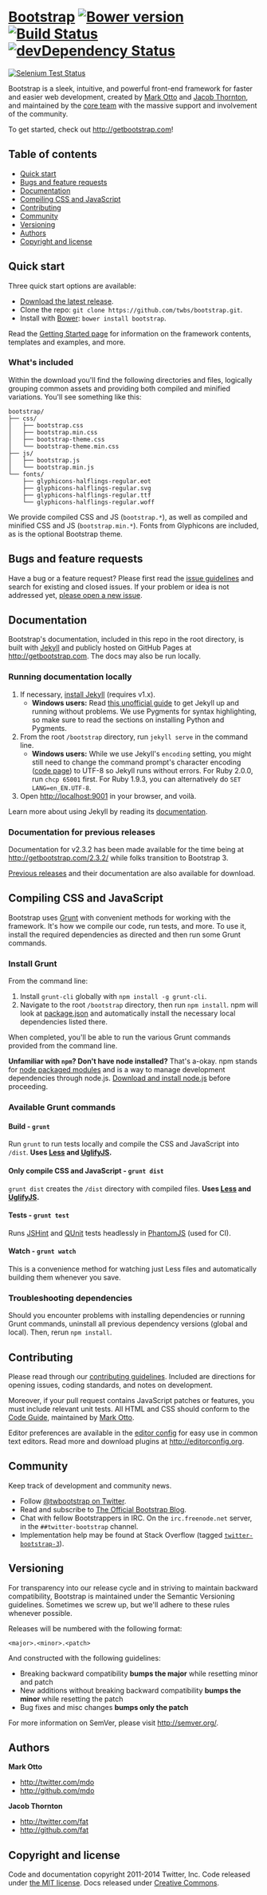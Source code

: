 <h1><a href="http://getbootstrap.com">Bootstrap</a> <a href="http://badge.fury.io/bo/bootstrap"><img src="https://badge.fury.io/bo/bootstrap.png" alt="Bower version" /></a> <a href="http://travis-ci.org/twbs/bootstrap"><img src="https://secure.travis-ci.org/twbs/bootstrap.png" alt="Build Status" /></a> <a href="https://david-dm.org/twbs/bootstrap#info=devDependencies"><img src="https://david-dm.org/twbs/bootstrap/dev-status.png?theme=shields.io" alt="devDependency Status" /></a></h1>

<p><a href="https://saucelabs.com/u/bootstrap"><img src="https://saucelabs.com/browser-matrix/bootstrap.svg" alt="Selenium Test Status" /></a></p>

<p>Bootstrap is a sleek, intuitive, and powerful front-end framework for faster and easier web development, created by <a href="http://twitter.com/mdo">Mark Otto</a> and <a href="http://twitter.com/fat">Jacob Thornton</a>, and maintained by the <a href="https://github.com/twbs?tab=members">core team</a> with the massive support and involvement of the community.</p>

<p>To get started, check out <a href="http://getbootstrap.com">http://getbootstrap.com</a>!</p>

<h2>Table of contents</h2>

<ul>
<li><a href="#quick-start">Quick start</a></li>
<li><a href="#bugs-and-feature-requests">Bugs and feature requests</a></li>
<li><a href="#documentation">Documentation</a></li>
<li><a href="#compiling-css-and-javascript">Compiling CSS and JavaScript</a></li>
<li><a href="#contributing">Contributing</a></li>
<li><a href="#community">Community</a></li>
<li><a href="#versioning">Versioning</a></li>
<li><a href="#authors">Authors</a></li>
<li><a href="#copyright-and-license">Copyright and license</a></li>
</ul>

<h2>Quick start</h2>

<p>Three quick start options are available:</p>

<ul>
<li><a href="https://github.com/twbs/bootstrap/archive/v3.1.1.zip">Download the latest release</a>.</li>
<li>Clone the repo: <code>git clone https://github.com/twbs/bootstrap.git</code>.</li>
<li>Install with <a href="http://bower.io">Bower</a>: <code>bower install bootstrap</code>.</li>
</ul>

<p>Read the <a href="http://getbootstrap.com/getting-started/">Getting Started page</a> for information on the framework contents, templates and examples, and more.</p>

<h3>What's included</h3>

<p>Within the download you'll find the following directories and files, logically grouping common assets and providing both compiled and minified variations. You'll see something like this:</p>

<p><code>bootstrap/
├── css/
│   ├── bootstrap.css
│   ├── bootstrap.min.css
│   ├── bootstrap-theme.css
│   └── bootstrap-theme.min.css
├── js/
│   ├── bootstrap.js
│   └── bootstrap.min.js
└── fonts/
    ├── glyphicons-halflings-regular.eot
    ├── glyphicons-halflings-regular.svg
    ├── glyphicons-halflings-regular.ttf
    └── glyphicons-halflings-regular.woff</code></p>

<p>We provide compiled CSS and JS (<code>bootstrap.*</code>), as well as compiled and minified CSS and JS (<code>bootstrap.min.*</code>). Fonts from Glyphicons are included, as is the optional Bootstrap theme.</p>

<h2>Bugs and feature requests</h2>

<p>Have a bug or a feature request? Please first read the <a href="https://github.com/twbs/bootstrap/blob/master/CONTRIBUTING.md#using-the-issue-tracker">issue guidelines</a> and search for existing and closed issues. If your problem or idea is not addressed yet, <a href="https://github.com/twbs/bootstrap/issues/new">please open a new issue</a>.</p>

<h2>Documentation</h2>

<p>Bootstrap's documentation, included in this repo in the root directory, is built with <a href="http://jekyllrb.com">Jekyll</a> and publicly hosted on GitHub Pages at <a href="http://getbootstrap.com">http://getbootstrap.com</a>. The docs may also be run locally.</p>

<h3>Running documentation locally</h3>

<ol>
<li>If necessary, <a href="http://jekyllrb.com/docs/installation">install Jekyll</a> (requires v1.x).

<ul>
<li><strong>Windows users:</strong> Read <a href="https://github.com/juthilo/run-jekyll-on-windows/">this unofficial guide</a> to get Jekyll up and running without problems. We use Pygments for syntax highlighting, so make sure to read the sections on installing Python and Pygments.</li>
</ul></li>
<li>From the root <code>/bootstrap</code> directory, run <code>jekyll serve</code> in the command line.

<ul>
<li><strong>Windows users:</strong> While we use Jekyll's <code>encoding</code> setting, you might still need to change the command prompt's character encoding (<a href="http://en.wikipedia.org/wiki/Windows_code_page">code page</a>) to UTF-8 so Jekyll runs without errors. For Ruby 2.0.0, run <code>chcp 65001</code> first. For Ruby 1.9.3, you can alternatively do <code>SET LANG=en_EN.UTF-8</code>.</li>
</ul></li>
<li>Open <a href="http://localhost:9001">http://localhost:9001</a> in your browser, and voilà.</li>
</ol>

<p>Learn more about using Jekyll by reading its <a href="http://jekyllrb.com/docs/home/">documentation</a>.</p>

<h3>Documentation for previous releases</h3>

<p>Documentation for v2.3.2 has been made available for the time being at <a href="http://getbootstrap.com/2.3.2/">http://getbootstrap.com/2.3.2/</a> while folks transition to Bootstrap 3.</p>

<p><a href="https://github.com/twbs/bootstrap/releases">Previous releases</a> and their documentation are also available for download.</p>

<h2>Compiling CSS and JavaScript</h2>

<p>Bootstrap uses <a href="http://gruntjs.com/">Grunt</a> with convenient methods for working with the framework. It's how we compile our code, run tests, and more. To use it, install the required dependencies as directed and then run some Grunt commands.</p>

<h3>Install Grunt</h3>

<p>From the command line:</p>

<ol>
<li>Install <code>grunt-cli</code> globally with <code>npm install -g grunt-cli</code>.</li>
<li>Navigate to the root <code>/bootstrap</code> directory, then run <code>npm install</code>. npm will look at <a href="https://github.com/twbs/bootstrap/blob/master/package.json">package.json</a> and automatically install the necessary local dependencies listed there.</li>
</ol>

<p>When completed, you'll be able to run the various Grunt commands provided from the command line.</p>

<p><strong>Unfamiliar with <code>npm</code>? Don't have node installed?</strong> That's a-okay. npm stands for <a href="http://npmjs.org/">node packaged modules</a> and is a way to manage development dependencies through node.js. <a href="http://nodejs.org/download/">Download and install node.js</a> before proceeding.</p>

<h3>Available Grunt commands</h3>

<h4>Build - <code>grunt</code></h4>

<p>Run <code>grunt</code> to run tests locally and compile the CSS and JavaScript into <code>/dist</code>. <strong>Uses <a href="http://lesscss.org/">Less</a> and <a href="http://lisperator.net/uglifyjs/">UglifyJS</a>.</strong></p>

<h4>Only compile CSS and JavaScript - <code>grunt dist</code></h4>

<p><code>grunt dist</code> creates the <code>/dist</code> directory with compiled files. <strong>Uses <a href="http://lesscss.org/">Less</a> and <a href="http://lisperator.net/uglifyjs/">UglifyJS</a>.</strong></p>

<h4>Tests - <code>grunt test</code></h4>

<p>Runs <a href="http://jshint.com">JSHint</a> and <a href="http://qunitjs.com/">QUnit</a> tests headlessly in <a href="http://phantomjs.org/">PhantomJS</a> (used for CI).</p>

<h4>Watch - <code>grunt watch</code></h4>

<p>This is a convenience method for watching just Less files and automatically building them whenever you save.</p>

<h3>Troubleshooting dependencies</h3>

<p>Should you encounter problems with installing dependencies or running Grunt commands, uninstall all previous dependency versions (global and local). Then, rerun <code>npm install</code>.</p>

<h2>Contributing</h2>

<p>Please read through our <a href="https://github.com/twbs/bootstrap/blob/master/CONTRIBUTING.md">contributing guidelines</a>. Included are directions for opening issues, coding standards, and notes on development.</p>

<p>Moreover, if your pull request contains JavaScript patches or features, you must include relevant unit tests. All HTML and CSS should conform to the <a href="http://github.com/mdo/code-guide">Code Guide</a>, maintained by <a href="http://github.com/mdo">Mark Otto</a>.</p>

<p>Editor preferences are available in the <a href="https://github.com/twbs/bootstrap/blob/master/.editorconfig">editor config</a> for easy use in common text editors. Read more and download plugins at <a href="http://editorconfig.org">http://editorconfig.org</a>.</p>

<h2>Community</h2>

<p>Keep track of development and community news.</p>

<ul>
<li>Follow <a href="http://twitter.com/twbootstrap">@twbootstrap on Twitter</a>.</li>
<li>Read and subscribe to <a href="http://blog.getbootstrap.com">The Official Bootstrap Blog</a>.</li>
<li>Chat with fellow Bootstrappers in IRC. On the <code>irc.freenode.net</code> server, in the <code>##twitter-bootstrap</code> channel.</li>
<li>Implementation help may be found at Stack Overflow (tagged <a href="http://stackoverflow.com/questions/tagged/twitter-bootstrap-3"><code>twitter-bootstrap-3</code></a>).</li>
</ul>

<h2>Versioning</h2>

<p>For transparency into our release cycle and in striving to maintain backward compatibility, Bootstrap is maintained under the Semantic Versioning guidelines. Sometimes we screw up, but we'll adhere to these rules whenever possible.</p>

<p>Releases will be numbered with the following format:</p>

<p><code>&lt;major&gt;.&lt;minor&gt;.&lt;patch&gt;</code></p>

<p>And constructed with the following guidelines:</p>

<ul>
<li>Breaking backward compatibility <strong>bumps the major</strong> while resetting minor and patch</li>
<li>New additions without breaking backward compatibility <strong>bumps the minor</strong> while resetting the patch</li>
<li>Bug fixes and misc changes <strong>bumps only the patch</strong></li>
</ul>

<p>For more information on SemVer, please visit <a href="http://semver.org/">http://semver.org/</a>.</p>

<h2>Authors</h2>

<p><strong>Mark Otto</strong></p>

<ul>
<li><a href="http://twitter.com/mdo">http://twitter.com/mdo</a></li>
<li><a href="http://github.com/mdo">http://github.com/mdo</a></li>
</ul>

<p><strong>Jacob Thornton</strong></p>

<ul>
<li><a href="http://twitter.com/fat">http://twitter.com/fat</a></li>
<li><a href="http://github.com/fat">http://github.com/fat</a></li>
</ul>

<h2>Copyright and license</h2>

<p>Code and documentation copyright 2011-2014 Twitter, Inc. Code released under <a href="LICENSE">the MIT license</a>. Docs released under <a href="docs/LICENSE">Creative Commons</a>.</p>
